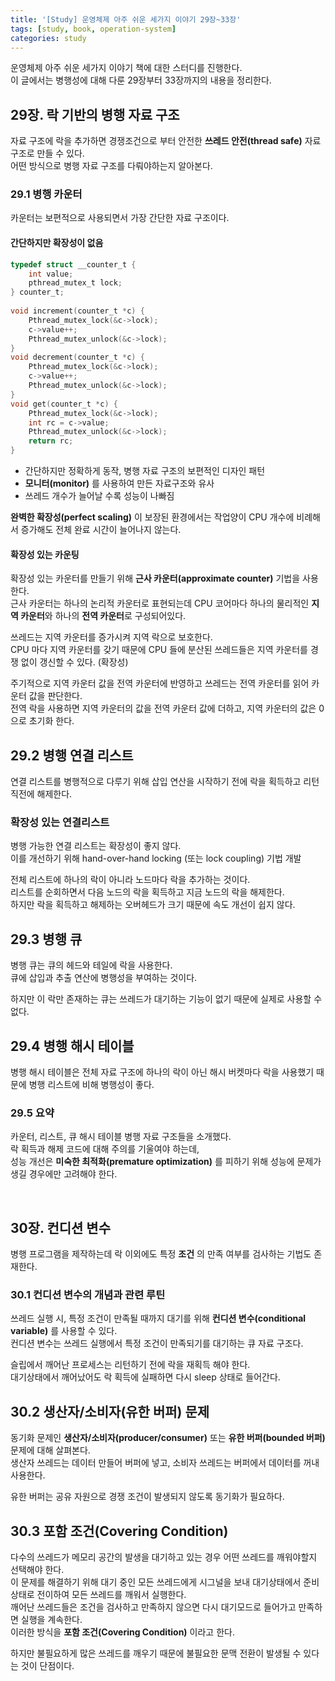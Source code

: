 ```yaml
---
title: '[Study] 운영체제 아주 쉬운 세가지 이야기 29장~33장'
tags: [study, book, operation-system]
categories: study
---
```


운영체제 아주 쉬운 세가지 이야기 책에 대한 스터디를 진행한다.  
이 글에서는 병행성에 대해 다룬 29장부터 33장까지의 내용을 정리한다. 

<!--more-->

## 29장. 락 기반의 병행 자료 구조

자료 구조에 락을 추가하면 경쟁조건으로 부터 안전한 **쓰레드 안전(thread safe)** 자료 구조로 만들 수 있다.  
어떤 방식으로 병행 자료 구조를 다뤄야하는지 알아본다.  

### 29.1 병행 카운터 

카운터는 보편적으로 사용되면서 가장 간단한 자료 구조이다.  

#### 간단하지만 확장성이 없음

```c
typedef struct __counter_t {
    int value;
    pthread_mutex_t lock;
} counter_t;
 
void increment(counter_t *c) {
    Pthread_mutex_lock(&c->lock);
    c->value++;
    Pthread_mutex_unlock(&c->lock);
}
void decrement(counter_t *c) {
    Pthread_mutex_lock(&c->lock);
    c->value++;
    Pthread_mutex_unlock(&c->lock);
}
void get(counter_t *c) {
    Pthread_mutex_lock(&c->lock);
    int rc = c->value;
    Pthread_mutex_unlock(&c->lock);
    return rc;
}
```

- 간단하지만 정확하게 동작, 병행 자료 구조의 보편적인 디자인 패턴
- **모니터(monitor)** 를 사용하여 만든 자료구조와 유사
- 쓰레드 개수가 늘어날 수록 성능이 나빠짐

**완벽한 확장성(perfect scaling)** 이 보장된 환경에서는 작업양이 CPU 개수에 비례해서 증가해도 전체 완료 시간이 늘어나지 않는다.

#### 확장성 있는 카운팅

확장성 있는 카운터를 만들기 위해 **근사 카운터(approximate counter)** 기법을 사용한다.  
근사 카운터는 하나의 논리적 카운터로 표현되는데 CPU 코어마다 하나의 물리적인 **지역 카운터**와 하나의 **전역 카운터**로 구성되어있다.  

쓰레드는 지역 카운터를 증가시켜 지역 락으로 보호한다.  
CPU 마다 지역 카운터를 갖기 때문에 CPU 들에 분산된 쓰레드들은 지역 카운터를 경쟁 없이 갱신할 수 있다. (확장성) 

주기적으로 지역 카운터 값을 전역 카운터에 반영하고 쓰레드는 전역 카운터를 읽어 카운터 값을 판단한다.  
전역 락을 사용하면 지역 카운터의 값을 전역 카운터 값에 더하고, 지역 카운터의 값은 0으로 초기화 한다.  

## 29.2 병행 연결 리스트

연결 리스트를 병행적으로 다루기 위해 삽입 연산을 시작하기 전에 락을 획득하고 리턴 직전에 해제한다.  

### 확장성 있는 연결리스트

병행 가능한 연결 리스트는 확장성이 좋지 않다.  
이를 개선하기 위해 hand-over-hand locking (또는 lock coupling) 기법 개발

전체 리스트에 하나의 락이 아니라 노드마다 락을 추가하는 것이다.  
리스트를 순회하면서 다음 노드의 락을 획득하고 지금 노드의 락을 해제한다.  
하지만 락을 획득하고 해제하는 오버헤드가 크기 때문에 속도 개선이 쉽지 않다.  

## 29.3 병행 큐

병행 큐는 큐의 헤드와 테일에 락을 사용한다.  
큐에 삽입과 추출 연산에 병행성을 부여하는 것이다.  

하지만 이 락만 존재하는 큐는 쓰레드가 대기하는 기능이 없기 때문에 실제로 사용할 수 없다. 

## 29.4 병행 해시 테이블

병행 해시 테이블은 전체 자료 구조에 하나의 락이 아닌 해시 버켓마다 락을 사용했기 때문에 병행 리스트에 비해 병행성이 좋다.  


### 29.5 요약

카운터, 리스트, 큐 해시 테이블 병행 자료 구조들을 소개했다.  
락 획득과 해제 코드에 대해 주의를 기울여야 하는데,   
성능 개선은 **미숙한 최적화(premature optimization)** 를 피하기 위해 성능에 문제가 생길 경우에만 고려해야 한다. 


<br/>

## 30장. 컨디션 변수

병행 프로그램을 제작하는데 락 이외에도 특정 **조건** 의 만족 여부를 검사하는 기법도 존재한다. 


### 30.1 컨디션 변수의 개념과 관련 루틴

쓰레드 실행 시, 특정 조건이 만족될 때까지 대기를 위해 **컨디션 변수(conditional variable)** 를 사용할 수 있다.  
컨디션 변수는 쓰레드 실행에서 특정 조건이 만족되기를 대기하는 큐 자료 구조다.  

슬립에서 깨어난 프로세스는 리턴하기 전에 락을 재획득 해야 한다.  
대기상태에서 깨어났어도 락 획득에 실패하면 다시 sleep 상태로 들어간다.  

## 30.2 생산자/소비자(유한 버퍼) 문제

동기화 문제인 **생산자/소비자(producer/consumer)** 또는 **유한 버퍼(bounded 버퍼)** 문제에 대해 살펴본다.  
생산자 쓰레드는 데이터 만들어 버퍼에 넣고, 소비자 쓰레드는 버퍼에서 데이터를 꺼내 사용한다.  

유한 버퍼는 공유 자원으로 경쟁 조건이 발생되지 않도록 동기화가 필요하다.  

## 30.3 포함 조건(Covering Condition)

다수의 쓰레드가 메모리 공간의 발생을 대기하고 있는 경우 어떤 쓰레드를 깨워야할지 선택해야 한다.  
이 문제를 해결하기 위해 대기 중인 모든 쓰레드에게 시그널을 보내 대기상태에서 준비상태로 전이하여 모든 쓰레드를 깨워서 실행한다.  
깨어난 쓰레드들은 조건을 검사하고 만족하지 않으면 다시 대기모드로 들어가고 만족하면 실행을 계속한다.  
이러한 방식을 **포함 조건(Covering Condition)** 이라고 한다.

하지만 불필요하게 많은 쓰레드를 깨우기 때문에 불필요한 문맥 전환이 발생될 수 있다는 것이 단점이다.  


